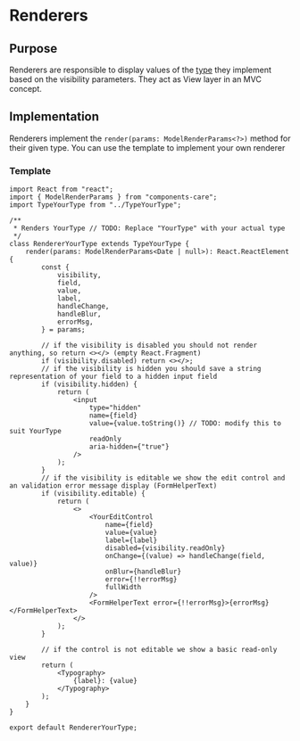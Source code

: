 # Renderers

## Purpose

Renderers are responsible to display values of the [type](../README.md) they implement based on the visibility parameters.
They act as View layer in an MVC concept.

## Implementation

Renderers implement the `render(params: ModelRenderParams<?>)` method for their given type. You can use the template to implement your own renderer

### Template

```tsx
import React from "react";
import { ModelRenderParams } from "components-care";
import TypeYourType from "../TypeYourType";

/**
 * Renders YourType // TODO: Replace "YourType" with your actual type
 */
class RendererYourType extends TypeYourType {
	render(params: ModelRenderParams<Date | null>): React.ReactElement {
		const {
			visibility,
			field,
			value,
			label,
			handleChange,
			handleBlur,
			errorMsg,
		} = params;

		// if the visibility is disabled you should not render anything, so return <></> (empty React.Fragment)
		if (visibility.disabled) return <></>;
		// if the visibility is hidden you should save a string representation of your field to a hidden input field
		if (visibility.hidden) {
			return (
				<input
					type="hidden"
					name={field}
					value={value.toString()} // TODO: modify this to suit YourType
					readOnly
					aria-hidden={"true"}
				/>
			);
		}
		// if the visibility is editable we show the edit control and an validation error message display (FormHelperText)
		if (visibility.editable) {
			return (
				<>
					<YourEditControl
						name={field}
						value={value}
						label={label}
						disabled={visibility.readOnly}
						onChange={(value) => handleChange(field, value)}
						onBlur={handleBlur}
						error={!!errorMsg}
						fullWidth
					/>
					<FormHelperText error={!!errorMsg}>{errorMsg}</FormHelperText>
				</>
			);
		}

		// if the control is not editable we show a basic read-only view
		return (
			<Typography>
				{label}: {value}
			</Typography>
		);
	}
}

export default RendererYourType;
```
